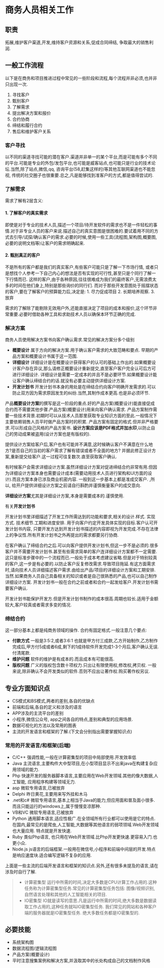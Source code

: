 # 商务人员相关工作

## 职责

拓展,维护客户渠道,开发,维持客户资源和关系,促成合同缔结, 争取最大的销售利润.

## 一般工作流程

以下是在商务和项目推进过程中常见的一些阶段和流程,每个流程并非必须,也并非只出现一次.

1. 寻找客户
2. 甄别客户
3. 了解需求
4. 提出解决方案和报价
5. 合约协商
6. 缔结和履行合约
7. 售后和维护客户关系

### 客户寻找

以不同的渠道寻找可能的潜在客户.渠道并非单一的某个平台,而是可能有多个不同的平台.可能是专业的外包/发包平台,也可能是威客站点,也可能只是行业的技术论坛.当然,除了站点,微信,qq, 咨询平台(58,赶集这样的)等其他互联网渠道也不能忽视, 传统的社交圈子也很重要.总之,凡是能够找到准客户的方式,都是值得尝试的.

### 了解需求

需求了解有2层含义:

#### 1. 了解客户的真实需求

即使是对于专业的技术人员,描述一个项目/待开发软件的需求也不是一件轻松的事情.对于非专业人员的客户来说.描述自己的真实意图是很困难的.要试着用不同的方式去引导/试探/确认客户的需求.必要的时候,使用一些工具(流程图,架构图,概要图,必要的说明文档等)让客户的需求明确起来.

#### 2. 甄别真正的客户

不是所有的客户都是我们的真实客户,有些客户可能只是了解一下市场行情, 或者只是想找个人参考一下自己内心的想法是否有实现的可行性,甚至只是个同行了解一下行情而已. 这样的客户,由于各种原因,往往很难成为我们的最终客户,无需浪费太多的时间在他们身上,特别是那些询价的同行们. 而对于那些开发意图处于摇摆状态的客户,要在了解客户的预算能力后,决定是: 1. 尽力促成项目 2. 长期培养观察. 3. 放弃

需求的了解除了能剔除无效用户外,还能直接决定了项目的成本和报价,这个环节非常重要.必要时借助各种工具和求助技术人员以确保本环节正确的完成.

### 解决方案

商务人员使用解决方案书向客户确认需求.常见的解决方案分多个级别

* **概要设计**  属于方向的解决方案.用于确认客户需求的大致范畴和要点. 早期的产品方案和概要设计书属于这一范围.
* **详细设计**  详细设计是在概要设计获得客户的认可的基础上作出的.如果概要设计客户存在异议,那么请修正概要设计重新提交,直至客户客户完全认可后方可进行详细设计. 详细设计是需要一定成本的并且不是必要环节.如果概要设计能让客户确认缔结合约的话.就没有必要主动提供详细设计方案.
* **开发计划书** 开发计划书本身的用处是在缔结合约向客户明确开发需求的.可以防止双方因为需求原因发生的纠纷.当然,其制作成本更高.也是非必须环节.

产品**概要设计方案**的撰写是这一阶段的重点.好的产品方案(概要设计)能直接促成合约而不需要其他步骤.产品方案(概要设计)用来向客户确认需求. 产品方案制作需要一些技术背景.初期时可以从技术人员那里获取专业知识方面的至此.一般情况下主要依赖销售人员平时做产品方案时的积累. 产品方案有固定的格式.但并非严格要求.可以形成自己风格的产品方案书. **设计方案应该是PDF格式并加水印**,以防止自己的劳动成果被盗用(设计方案也是有版权的).

提供设计方案给客户后,客户也有可能并不满意,这时候确认客户不满意在什么地方?是否自己的当初的客户需求了解有错误或者不全面的地方? 并据此修正设计方案,重新提交给客户.这一过程可往复数次.直至获取客户确认.

有时候客户会需求详细设计方案.虽然详细设计方案对促进缔结合约非常有用.但因为详细设计方案本身也需要设计成本(需要动用技术人员进行架构和UI方面的设计).而且方案本身已涉及商业机密内容. 一般到这一步基本上都是准成交客户. ,所以, 给开户提供详细设计方案之前请自行斟酌并谨慎衡量客户的成交意向.

**详细设计方案**尤其是详细设计方案,本身是需要成本的.谨慎使用.

有关**开发计划书**

开发计划书里详细描述了开发工作所需达到的功能和要求,相关的设计.样式. 实现方式. 技术细节.工期和进度安排. 用于向客户约定开发具体实现的目标.客户认可开发计划书内容, 只要开发方达到开发计划书描述的内容即视为开发完成.不存在法律上的争议性.所有开发计划书之外再提出的需求都要另行协商.

在客户确认了缔结合约之后.可以向客户提供开发计划书,但这一步不是必须的.很多客户并不需要开发计划书.甚至有些需求简单的客户连详细设计方案都不一定需要. 这只是标准步骤中的一个流程而已.一般处于成本考虑建议省略.但是对于特别较真的客户,这一步是有必要的.以防止客户反复修改需求.导致项目拖延.有这方面需求时,请向技术人员详细描述客户需求.由给出产品/项目的详细设计方案和工期安排. 当然.如果商务人员自己具备相关的知识或者是自己很熟悉的产品,也可以自己制作详细设计方案.
开发计划书一般在合约之前或者和合约一起发给客户.开发计划书需要客户确认.

开发计划书能保护开发方.但是开发计划书制作的成本很高.周期也较长.适用于金额较大,客户较真或者需求多变的情况.

### 缔结合约

这一部分基本上都是纯商务领域的操作. 合约有固定格式.一般注意几个要点:

* **付款方式**  一般是3:5:2,或者3:6:1 也就是甲方付三成款,乙方开始制作,乙方制作完成后,甲方付5成或者6成,剩下的1成待软件开发完成1-3个月后,客户确认无误.付清尾款.
* **维护问题**  软件的维护是有成本的.而且成本有可能很高.
* **版权问题**  广义的版权包含数十项权力.只出让有限使用权,修改权,拷贝权. 一般来说,除非确认不会开发类似的软件.否则不应出让著作权.购买著作权另议.

## 专业方面知识点

* CS模式和BS模式,两者的差别,各自的优缺点
* 前端和后端,各自的定义和涉及的语言
* APP涉及的主流平台的差别
* 小程序,微信公众号, app之间各自的特点,差别和典型的应用场景.
* 数据可视化的方法以及常用的图表
* 主流的开发语言和框架的了解.(下文会分别指出需要掌握知识点)

### 常用的开发语言/和框架(后端)

* C/C++  强调性能,一般在计算密集型的项目中局部使用.开发效率低
* Java  主流语言,主要构件大中型项目,在小型项目显示不出来java在构建复杂应用领域的能力.
* Php  快速开发的服务器脚本语言,主要应用在Web开发领域.其他的像大数据,人工智能, 应用程序构建等领域无力.
* asp 微软专用语言,已被放弃
* Delphi  昨日黄花,主要用来写外挂和木马
* .net和c#  微软专用语言,基本上相当于Java的能力,但应用面和普及面小很多.而且只能运行的windows上,属于慢慢变凉那种.
* VB和VC 微软专用语言,已被放弃
* Python 通用脚本语言,适应性极广.在全领域所有行业都可以使用是它的特点.在国内,最常见的是爬虫,人工智能,大数据等其他语言的弱项领域.Web开发领域也大量应用. 特点就是开发快速.
* Ruby 类似Php语言, 也只用在Web开发领域.比Php开发更快速.更容易入门.也更小众.
* Node.js js语言的后端框架.一般用在微信号,小程序和前端中间层的开发.特点是响应速度块.适合编写逻辑不复杂的应用.

上面是一些主流的后端开发语言和框架的知识点.另外,还有很多未提及的语言,请在涉及时自行了解.

> * 计算密集型 运行中所需的时间,决定大多数是CPU计算工作占用的.这种任务称为计算密集型任务.常见的计算密集型任务包括: 图像/视频识别, 自然语言处理和其他的人工智能相关的项目.
> * IO密集型  IO就是读写的意思.凡是运行中所需的时间,绝大多数是数据读取工作占用的,这种任务就叫IO密集型任务. 我们常见的网站和各种客户端的服务器就是IO密集型任务. 绝大多数任务都是IO密集型的.

## 必要技能

* 系统架构图
* 数据流程图/逻辑流程图
* 产品方案(概要设计)
* 平时注意搜集案例和解决方案,并汲取其中的长处构成自己的文档制作风格